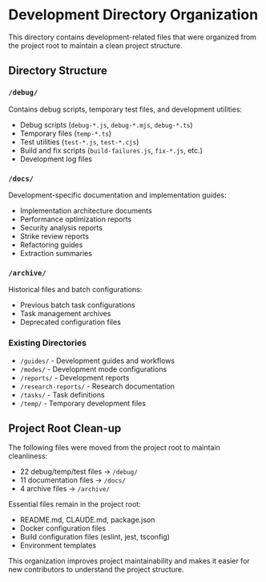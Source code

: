 # Development Directory Organization

This directory contains development-related files that were organized from the project root to maintain a clean project structure.

## Directory Structure

### `/debug/`

Contains debug scripts, temporary test files, and development utilities:

- Debug scripts (`debug-*.js`, `debug-*.mjs`, `debug-*.ts`)
- Temporary files (`temp-*.ts`)
- Test utilities (`test-*.js`, `test-*.cjs`)
- Build and fix scripts (`build-failures.js`, `fix-*.js`, etc.)
- Development log files

### `/docs/`

Development-specific documentation and implementation guides:

- Implementation architecture documents
- Performance optimization reports
- Security analysis reports
- Strike review reports
- Refactoring guides
- Extraction summaries

### `/archive/`

Historical files and batch configurations:

- Previous batch task configurations
- Task management archives
- Deprecated configuration files

### Existing Directories

- `/guides/` - Development guides and workflows
- `/modes/` - Development mode configurations
- `/reports/` - Development reports
- `/research-reports/` - Research documentation
- `/tasks/` - Task definitions
- `/temp/` - Temporary development files

## Project Root Clean-up

The following files were moved from the project root to maintain cleanliness:

- 22 debug/temp/test files → `/debug/`
- 11 documentation files → `/docs/`
- 4 archive files → `/archive/`

Essential files remain in the project root:

- README.md, CLAUDE.md, package.json
- Docker configuration files
- Build configuration files (eslint, jest, tsconfig)
- Environment templates

This organization improves project maintainability and makes it easier for new contributors to understand the project structure.
